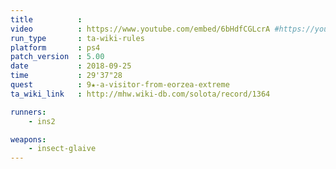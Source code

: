 ```yaml
---
title          :
video          : https://www.youtube.com/embed/6bHdfCGLcrA #https://youtu.be/6bHdfCGLcrA
run_type       : ta-wiki-rules
platform       : ps4
patch_version  : 5.00
date           : 2018-09-25
time           : 29'37"28
quest          : 9★-a-visitor-from-eorzea-extreme
ta_wiki_link   : http://mhw.wiki-db.com/solota/record/1364

runners:
    - ins2

weapons:
    - insect-glaive
---
```

